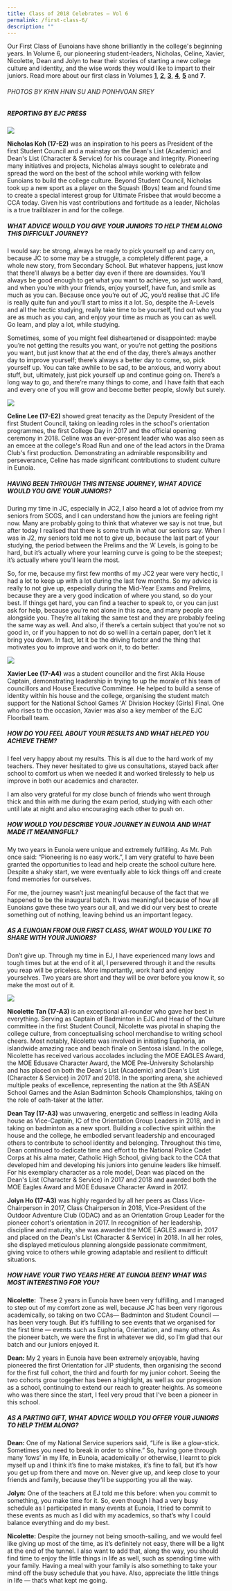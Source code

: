 ```yaml
---
title: Class of 2018 Celebrates – Vol 6
permalink: /first-class-6/
description: ""
---
```



Our First Class of Eunoians have shone brilliantly in the college's beginning years. In Volume 6, our pioneering student-leaders, Nicholas, Celine, Xavier, Nicolette, Dean and Jolyn to hear their stories of starting a new college culture and identity, and the wise words they would like to impart to their juniors. Read more about our first class in Volumes [**1**](/first-class-1/), [**2**](/first-class-2/), [**3**](/first-class-3/), [**4**](/first-class-4/), [**5**](/first-class-5/) and **7**.

###### PHOTOS BY KHIN HNIN SU AND PONHVOAN SREY

##### REPORTING BY EJC PRESS

![](/images/cfc-nicholas.png)

**Nicholas Koh (17-E2)** was an inspiration to his peers as President of the first Student Council and a mainstay on the Dean's List (Academic) and Dean's List (Character & Service) for his courage and integrity. Pioneering many initiatives and projects, Nicholas always sought to celebrate and spread the word on the best of the school while working with fellow Eunoians to build the college culture. Beyond Student Council, Nicholas took up a new sport as a player on the Squash (Boys) team and found time to create a special interest group for Ultimate Frisbee that would become a CCA today. Given his vast contributions and fortitude as a leader, Nicholas is a true trailblazer in and for the college.

##### WHAT ADVICE WOULD YOU GIVE YOUR JUNIORS TO HELP THEM ALONG THIS DIFFICULT JOURNEY?

I would say: be strong, always be ready to pick yourself up and carry on, because JC to some may be a struggle, a completely different page, a whole new story, from Secondary School. But whatever happens, just know that there’ll always be a better day even if there are downsides. You’ll always be good enough to get what you want to achieve, so just work hard, and when you’re with your friends, enjoy yourself, have fun, and smile as much as you can. Because once you’re out of JC, you’d realise that JC life is really quite fun and you’ll start to miss it a lot. So, despite the A-Levels and all the hectic studying, really take time to be yourself, find out who you are as much as you can, and enjoy your time as much as you can as well. Go learn, and play a lot, while studying.

Sometimes, some of you might feel disheartened or disappointed: maybe you’re not getting the results you want, or you’re not getting the positions you want, but just know that at the end of the day, there’s always another day to improve yourself; there’s always a better day to come, so, pick yourself up. You can take awhile to be sad, to be anxious, and worry about stuff, but, ultimately, just pick yourself up and continue going on. There’s a long way to go, and there’re many things to come, and I have faith that each and every one of you will grow and become better people, slowly but surely.

![](/images/cfc-celine.png)


**Celine Lee (17-E2)** showed great tenacity as the Deputy President of the first Student Council, taking on leading roles in the school's orientation programmes, the first College Day in 2017 and the official opening ceremony in 2018. Celine was an ever-present leader who was also seen as an emcee at the college's Road Run and one of the lead actors in the Drama Club's first production. Demonstrating an admirable responsibility and perseverance, Celine has made significant contributions to student culture in Eunoia.

##### HAVING BEEN THROUGH THIS INTENSE JOURNEY, WHAT ADVICE WOULD YOU GIVE YOUR JUNIORS?

During my time in JC, especially in JC2, I also heard a lot of advice from my seniors from SCGS, and I can understand how the juniors are feeling right now. Many are probably going to think that whatever we say is not true, but after today I realised that there is some truth in what our seniors say. When I was in J2, my seniors told me not to give up, because the last part of your studying, the period between the Prelims and the ‘A’ Levels, is going to be hard, but it’s actually where your learning curve is going to be the steepest; it’s actually where you’ll learn the most.

So, for me, because my first few months of my JC2 year were very hectic, I had a lot to keep up with a lot during the last few months. So my advice is really to not give up, especially during the Mid-Year Exams and Prelims, because they are a very good indication of where you stand, so do your best. If things get hard, you can find a teacher to speak to, or you can just ask for help, because you’re not alone in this race, and many people are alongside you. They’re all taking the same test and they are probably feeling the same way as well. And also, if there’s a certain subject that you’re not so good in, or if you happen to not do so well in a certain paper, don’t let it bring you down. In fact, let it be the driving factor and the thing that motivates you to improve and work on it, to do better.

![](/images/cfc-xavier.png)


**Xavier Lee (17-A4)** was a student councillor and the first Akila House Captain, demonstrating leadership in trying to up the morale of his team of councillors and House Executive Committee. He helped to build a sense of identity within his house and the college, organising the student match support for the National School Games 'A' Division Hockey (Girls) Final. One who rises to the occasion, Xavier was also a key member of the EJC Floorball team.

##### HOW DO YOU FEEL ABOUT YOUR RESULTS AND WHAT HELPED YOU ACHIEVE THEM?

I feel very happy about my results. This is all due to the hard work of my teachers. They never hesitated to give us consultations, stayed back after school to comfort us when we needed it and worked tirelessly to help us improve in both our academics and character.

I am also very grateful for my close bunch of friends who went through thick and thin with me during the exam period, studying with each other until late at night and also encouraging each other to push on.

##### HOW WOULD YOU DESCRIBE YOUR JOURNEY IN EUNOIA AND WHAT MADE IT MEANINGFUL?

My two years in Eunoia were unique and extremely fulfilling. As Mr. Poh once said: “Pioneering is no easy work.”, I am very grateful to have been granted the opportunities to lead and help create the school culture here. Despite a shaky start, we were eventually able to kick things off and create fond memories for ourselves.

For me, the journey wasn’t just meaningful because of the fact that we happened to be the inaugural batch. It was meaningful because of how all Eunoians gave these two years our all, and we did our very best to create something out of nothing, leaving behind us an important legacy.

##### AS A EUNOIAN FROM OUR FIRST CLASS, WHAT WOULD YOU LIKE TO SHARE WITH YOUR JUNIORS?

Don’t give up. Through my time in EJ, I have experienced many lows and tough times but at the end of it all, I persevered through it and the results you reap will be priceless. More importantly, work hard and enjoy yourselves. Two years are short and they will be over before you know it, so make the most out of it.

![](/images/cfc-3.png)

**Nicolette Tan (17-A3)** is an exceptional all-rounder who gave her best in everything. Serving as Captain of Badminton in EJC and Head of the Culture committee in the first Student Council, Nicolette was pivotal in shaping the college culture, from conceptualising school merchandise to writing school cheers. Most notably, Nicolette was involved in initiating Euphoria, an islandwide amazing race and beach finale on Sentosa island. In the college, Nicolette has received various accolades including the MOE EAGLES Award, the MOE Edusave Character Award, the MOE Pre-University Scholarship and has placed on both the Dean's List (Academic) and Dean's List (Character & Service) in 2017 and 2018. In the sporting arena, she achieved multiple peaks of excellence, representing the nation at the 9th ASEAN School Games and the Asian Badminton Schools Championships, taking on the role of oath-taker at the latter.

**Dean Tay (17-A3)** was unwavering, energetic and selfless in leading Akila house as Vice-Captain, IC of the Orientation Group Leaders in 2018, and in taking on badminton as a new sport. Building a collective spirit within the house and the college, he embodied servant leadership and encouraged others to contribute to school identity and belonging. Throughout this time, Dean continued to dedicate time and effort to the National Police Cadet Corps at his alma mater, Catholic High School, giving back to the CCA that developed him and developing his juniors into genuine leaders like himself. For his exemplary character as a role model, Dean was placed on the Dean's List (Character & Service) in 2017 and 2018 and awarded both the MOE Eagles Award and MOE Edusave Character Award in 2017.

**Jolyn Ho (17-A3)** was highly regarded by all her peers as Class Vice-Chairperson in 2017, Class Chairperson in 2018, Vice-President of the Outdoor Adventure Club (ODAC) and as an Orientation Group Leader for the pioneer cohort's orientation in 2017. In recognition of her leadership, discipline and maturity, she was awarded the MOE EAGLES award in 2017 and placed on the Dean's List (Character & Service) in 2018. In all her roles, she displayed meticulous planning alongside passionate commitment, giving voice to others while growing adaptable and resilient to difficult situations. 

##### HOW HAVE YOUR TWO YEARS HERE AT EUNOIA BEEN? WHAT WAS MOST INTERESTING FOR YOU?

**Nicolette:**  These 2 years in Eunoia have been very fulfilling, and I managed to step out of my comfort zone as well, because JC has been very rigorous academically, so taking on two CCAs— Badminton and Student Council — has been very tough. But it’s fulfilling to see events that we organised for the first time — events such as Euphoria, Orientation, and many others. As the pioneer batch, we were the first in whatever we did, so I’m glad that our batch and our juniors enjoyed it.

**Dean:** My 2 years in Eunoia have been extremely enjoyable, having pioneered the first Orientation for JIP students, then organising the second for the first full cohort, the third and fourth for my junior cohort. Seeing the two cohorts grow together has been a highlight, as well as our progression as a school, continuing to extend our reach to greater heights. As someone who was there since the start, I feel very proud that I’ve been a pioneer in this school.

##### AS A PARTING GIFT, WHAT ADVICE WOULD YOU OFFER YOUR JUNIORS TO HELP THEM ALONG?

**Dean:** One of my National Service superiors said, “Life is like a glow-stick. Sometimes you need to break in order to shine.” So, having gone through many ‘lows’ in my life, in Eunoia, academically or otherwise, I learnt to pick myself up and I think it’s fine to make mistakes, it’s fine to fall, but it’s how you get up from there and move on. Never give up, and keep close to your friends and family, because they’ll be supporting you all the way.

**Jolyn:** One of the teachers at EJ told me this before: when you commit to something, you make time for it. So, even though I had a very busy schedule as I participated in many events at Eunoia, I tried to commit to these events as much as I did with my academics, so that’s why I could balance everything and do my best.

**Nicolette:** Despite the journey not being smooth-sailing, and we would feel like giving up most of the time, as it’s definitely not easy, there will be a light at the end of the tunnel. I also want to add that, along the way, you should find time to enjoy the little things in life as well, such as spending time with your family. Having a meal with your family is also something to take your mind off the busy schedule that you have. Also, appreciate the little things in life — that’s what kept me going.
